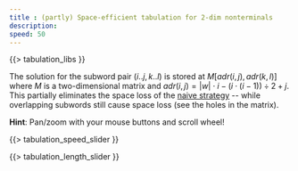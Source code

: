 ```yaml
---
title : (partly) Space-efficient tabulation for 2-dim nonterminals
description:
speed: 50
---
```


{{> tabulation_libs }}

The solution for the subword pair $(i..j,k..l)$ is stored at $M[adr(i,j),adr(k,l)]$ where $M$ is a two-dimensional matrix and $adr(i,j) = |w|\cdot i - (i\cdot(i-1)) \div 2 + j$. This partially eliminates the space loss of the [naive strategy](/tabulation_2dim_naive) -- while overlapping subwords still cause space loss (see the holes in the matrix).

**Hint**: Pan/zoom with your mouse buttons and scroll wheel!

{{> tabulation_speed_slider }}

{{> tabulation_length_slider }}

<script>
Tabulation.prototype.adr = function(i,j) {
	//console.log(i + "," + j + " -> " + (this.len*i - Math.floor((i*(i-1)) / 2) + j));
	return this.len*i - Math.floor((i*(i-1)) / 2) + j;
}

Tabulation.prototype.solve = function(x1,x2,x3,x4,c) {
	this.addCubeDelayed(this.adr(x1,x2), this.adr(x3,x4), 0, c);
}

Tabulation.prototype.fill = function() {
	var len = this.len;
	
	var l = (len+1)*(len+2) / 2;
	this.addBoundingBox(l,l,1);
	
	var c = 0;
	for (var l=0; l<=len; l++) {
		for (var x1=0; x1<=len-l; x1++) {
			var x2 = x1 + l;
			for (var l2=0; l2<=l; l2++) {
				for (var x3=0; x3 <= (l==l2 ? x1 : len-l2); x3++) {
					var x4 = x3 + l2;
					if (x3 >= x2 || x4 <= x1) {
						this.solve(x1, x2, x3, x4,c);
						c++;
						if (!(x1 == x3 && x2 == x4)) {
							this.solve(x3, x4, x1, x2, c);
							c++;
						}
					}
				}
			}
		}
	}
	setTimeout(function(){console.log("subproblems: " + c)}, 100);
}

$(function() {
	var tab = new Tabulation($(".content")[0], $( "#slider" ).slider("value"));
	tab.speed = {{page.speed}};
	tab.fill();
	window.tab = tab;
});
</script>